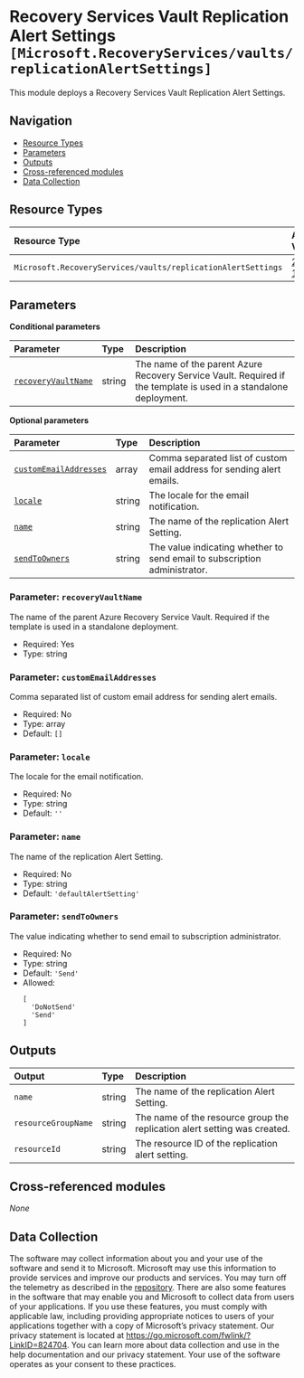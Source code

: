 # Recovery Services Vault Replication Alert Settings `[Microsoft.RecoveryServices/vaults/replicationAlertSettings]`

This module deploys a Recovery Services Vault Replication Alert Settings.

## Navigation

- [Resource Types](#Resource-Types)
- [Parameters](#Parameters)
- [Outputs](#Outputs)
- [Cross-referenced modules](#Cross-referenced-modules)
- [Data Collection](#Data-Collection)

## Resource Types

| Resource Type | API Version |
| :-- | :-- |
| `Microsoft.RecoveryServices/vaults/replicationAlertSettings` | [2022-10-01](https://learn.microsoft.com/en-us/azure/templates/Microsoft.RecoveryServices/2022-10-01/vaults/replicationAlertSettings) |

## Parameters

**Conditional parameters**

| Parameter | Type | Description |
| :-- | :-- | :-- |
| [`recoveryVaultName`](#parameter-recoveryvaultname) | string | The name of the parent Azure Recovery Service Vault. Required if the template is used in a standalone deployment. |

**Optional parameters**

| Parameter | Type | Description |
| :-- | :-- | :-- |
| [`customEmailAddresses`](#parameter-customemailaddresses) | array | Comma separated list of custom email address for sending alert emails. |
| [`locale`](#parameter-locale) | string | The locale for the email notification. |
| [`name`](#parameter-name) | string | The name of the replication Alert Setting. |
| [`sendToOwners`](#parameter-sendtoowners) | string | The value indicating whether to send email to subscription administrator. |

### Parameter: `recoveryVaultName`

The name of the parent Azure Recovery Service Vault. Required if the template is used in a standalone deployment.

- Required: Yes
- Type: string

### Parameter: `customEmailAddresses`

Comma separated list of custom email address for sending alert emails.

- Required: No
- Type: array
- Default: `[]`

### Parameter: `locale`

The locale for the email notification.

- Required: No
- Type: string
- Default: `''`

### Parameter: `name`

The name of the replication Alert Setting.

- Required: No
- Type: string
- Default: `'defaultAlertSetting'`

### Parameter: `sendToOwners`

The value indicating whether to send email to subscription administrator.

- Required: No
- Type: string
- Default: `'Send'`
- Allowed:
  ```Bicep
  [
    'DoNotSend'
    'Send'
  ]
  ```


## Outputs

| Output | Type | Description |
| :-- | :-- | :-- |
| `name` | string | The name of the replication Alert Setting. |
| `resourceGroupName` | string | The name of the resource group the replication alert setting was created. |
| `resourceId` | string | The resource ID of the replication alert setting. |

## Cross-referenced modules

_None_

## Data Collection

The software may collect information about you and your use of the software and send it to Microsoft. Microsoft may use this information to provide services and improve our products and services. You may turn off the telemetry as described in the [repository](https://aka.ms/avm/telemetry). There are also some features in the software that may enable you and Microsoft to collect data from users of your applications. If you use these features, you must comply with applicable law, including providing appropriate notices to users of your applications together with a copy of Microsoft’s privacy statement. Our privacy statement is located at <https://go.microsoft.com/fwlink/?LinkID=824704>. You can learn more about data collection and use in the help documentation and our privacy statement. Your use of the software operates as your consent to these practices.

